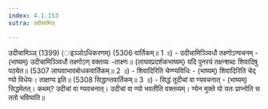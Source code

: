 ```yaml
---
index: 4.1.153
sutra: उदीचामिञ्

---
```

उदीचामिञ्ञ् (1399) (ःइञ्ञोऽधिकरणम्) (5306 वार्तिकम्॥ 1 ॥) - उदीचामिञ्ञ्विधौ तक्ष्णोऽण्वचनम् - (भाष्यम्) उदीचामिञ्ञ्विधौ तक्ष्णोऽण् वक्तव्यः -ताक्ष्णः॥ (लाघवप्रदर्शकभाष्यम्) यदि पुनरयं तक्षन्शब्दः शिवादिषु पठ्येत॥ (5307 लाघवाभावबोधकवार्तिकम्॥ 2 ॥) - शिवादिरिति चेण्ण्यविधिः - (भाष्यम्) शिवादिरिति चेद् ण्यो विधेयः। ताक्षण्य इति॥ (5308 सिद्धान्तवार्तिकम्॥ 3 ॥) - सिद्धं तूदीचां वा ण्यवचनात् - (भाष्यम्) सिद्धमेतत्। कथम्? उदीचां वा ण्यवचनात्। उदीचां वा ण्यो भवतीति वक्तव्यम्। ण्येन मुक्ते यो यतः प्राप्नोति स ततो भविष्यति॥
